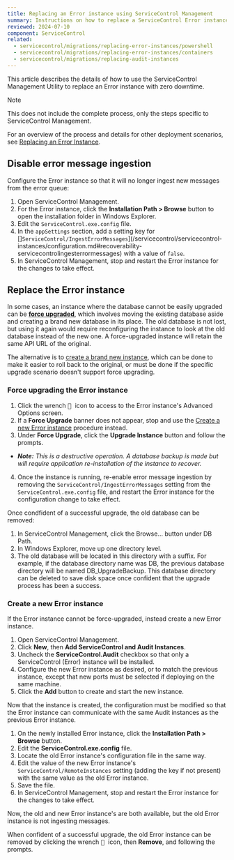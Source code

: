 ```yaml
---
title: Replacing an Error instance using ServiceControl Management
summary: Instructions on how to replace a ServiceControl Error instance with zero downtime
reviewed: 2024-07-10
component: ServiceControl
related:
  - servicecontrol/migrations/replacing-error-instances/powershell
  - servicecontrol/migrations/replacing-error-instances/containers
  - servicecontrol/migrations/replacing-audit-instances
---
```


This article describes the details of how to use the ServiceControl Management Utility to replace an Error instance with zero downtime.

> [!NOTE]
> This does not include the complete process, only the steps specific to ServiceControl Management.
>
> For an overview of the process and details for other deployment scenarios, see [Replacing an Error Instance](/servicecontrol/migrations/replacing-error-instances/).

## Disable error message ingestion

Configure the Error instance so that it will no longer ingest new messages from the error queue:

1. Open ServiceControl Management.
2. For the Error instance, click the **Installation Path > Browse** button to open the installation folder in Windows Explorer.
3. Edit the `ServiceControl.exe.config` file.
4. In the `appSettings` section, add a setting key for []`ServiceControl/IngestErrorMessages`](/servicecontrol/servicecontrol-instances/configuration.md#recoverability-servicecontrolingesterrormessages) with a value of `false`.
5. In ServiceControl Management, stop and restart the Error instance for the changes to take effect.

## Replace the Error instance

In some cases, an instance where the database cannot be easily upgraded can be [**force upgraded**](#replace-the-error-instance-force-upgrading-the-error-instance), which involves moving the existing database aside and creating a brand new database in its place. The old database is not lost, but using it again would require reconfiguring the instance to look at the old database instead of the new one. A force-upgraded instance will retain the same API URL of the original.

The alternative is to [create a brand new instance](#replace-the-error-instance-create-a-new-error-instance), which can be done to make it easier to roll back to the original, or must be done if the specific upgrade scenario doesn't support force upgrading.

### Force upgrading the Error instance

1. Click the wrench <kbd> :wrench: </kbd> icon to access to the Error instance's Advanced Options screen.
2. If a **Force Upgrade** banner does not appear, stop and use the [Create a new Error instance](#replace-the-error-instance-create-a-new-error-instance) procedure instead.
3. Under **Force Upgrade**, click the **Upgrade Instance** button and follow the prompts.
 * _**Note:** This is a destructive operation. A database backup is made but will require application re-installation of the instance to recover._
4. Once the instance is running, re-enable error message ingestion by removing the `ServiceControl/IngestErrorMessages` setting from the `ServiceControl.exe.config` file, and restart the Error instance for the configuration change to take effect.

Once condfident of a successful upgrade, the old database can be removed:

1. In ServiceControl Management, click the Browse… button under DB Path.
2. In Windows Explorer, move up one directory level.
3. The old database will be located in this directory with a suffix. For example, if the database directory name was DB, the previous database directory will be named DB_UpgradeBackup. This database directory can be deleted to save disk space once confident that the upgrade process has been a success.

### Create a new Error instance

If the Error instance cannot be force-upgraded, instead create a new Error instance.

1. Open ServiceControl Management.
2. Click **New**, then **Add ServiceControl and Audit Instances**.
3. Uncheck the **ServiceControl.Audit** checkbox so that only a ServiceControl (Error) instance will be installed.
4. Configure the new Error instance as desired, or to match the previous instance, except that new ports must be selected if deploying on the same machine.
5. Click the **Add** button to create and start the new instance.

Now that the instance is created, the configuration must be modified so that the Error instance can communicate with the same Audit instances as the previous Error instance.

1. On the newly installed Error instance, click the **Installation Path > Browse** button.
2. Edit the **ServiceControl.exe.config** file.
3. Locate the old Error instance's configuration file in the same way.
4. Edit the value of the new Error instance's `ServiceControl/RemoteInstances` setting (adding the key if not present) with the same value as the old Error instance.
5. Save the file.
6. In ServiceControl Management, stop and restart the Error instance for the changes to take effect.

Now, the old and new Error instance's are both available, but the old Error instance is not ingesting messages.

When confident of a successful upgrade, the old Error instance can be removed by clicking the wrench <kbd> :wrench: </kbd> icon, then **Remove**, and following the prompts.